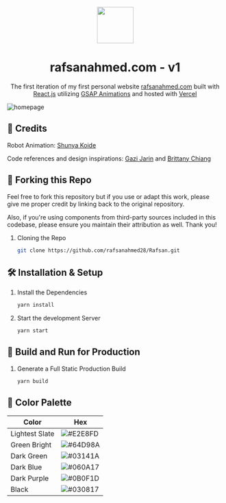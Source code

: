 <p align="center">
  <img src="https://raw.githubusercontent.com/rafsanahmed28/Rafsan/3149a4845a8a16e5401212ec3e0d3eb6cce10d2c/public/logo.svg", height = 85px, width=auto/>
</p>
<h1 align="center">
  rafsanahmed.com - v1
</h1>
<p align="center">
  The first iteration of my first personal website <a href="https://rafsanahmed.com" target="_blank">rafsanahmed.com</a> built with <a href="https://react.dev/">React.js</a> utilizing <a href="https://gsap.com/"> GSAP Animations</a> and hosted with <a href="https://vercel.com/"> Vercel</a>

![homepage](https://raw.githubusercontent.com/rafsanahmed28/Rafsan/refs/heads/main/public/assets/homepage.png)

## 💚 Credits 
Robot Animation: [Shunya Koide](https://codepen.io/shunyadezain)

Code references and design inspirations: [Gazi Jarin](https://github.com/gazijarin/Gazi) and [Brittany Chiang](https://github.com/bchiang7/v4)

## 🧬 Forking this Repo
Feel free to fork this repository but if you use or adapt this work, please give me proper credit by linking back to the original repository.

Also, if you're using components from third-party sources included in this codebase, please ensure you maintain their attribution as well. Thank you!

1. Cloning the Repo

   ```sh
   git clone https://github.com/rafsanahmed28/Rafsan.git
   ```

## 🛠 Installation & Setup

1. Install the Dependencies

   ```sh
   yarn install
   ```

2. Start the development Server

   ```sh
   yarn start
   ```

## 🚀 Build and Run for Production

1. Generate a Full Static Production Build

   ```sh
   yarn build
   ```


## 🎨 Color Palette

| Color          | Hex                                                                  |
| -------------- | -------------------------------------------------------------------- |
| Lightest Slate | ![#E2E8FD](https://placehold.co/100x25/E2E8FD/000000?text=%23E2E8FD) |
| Green Bright   | ![#64D98A](https://placehold.co/100x25/64D98A/000000?text=%2364D98A) |
| Dark Green     | ![#03141A](https://placehold.co/100x25/03141A/ffffff?text=%2303141A) |
| Dark Blue      | ![#060A17](https://placehold.co/100x25/060A17/ffffff?text=%23060A17) |
| Dark Purple    | ![#0B0F1D](https://placehold.co/100x25/0B0F1D/ffffff?text=%230B0F1D) |
| Black          | ![#030817](https://placehold.co/100x25/030817/ffffff?text=%23030817) |
